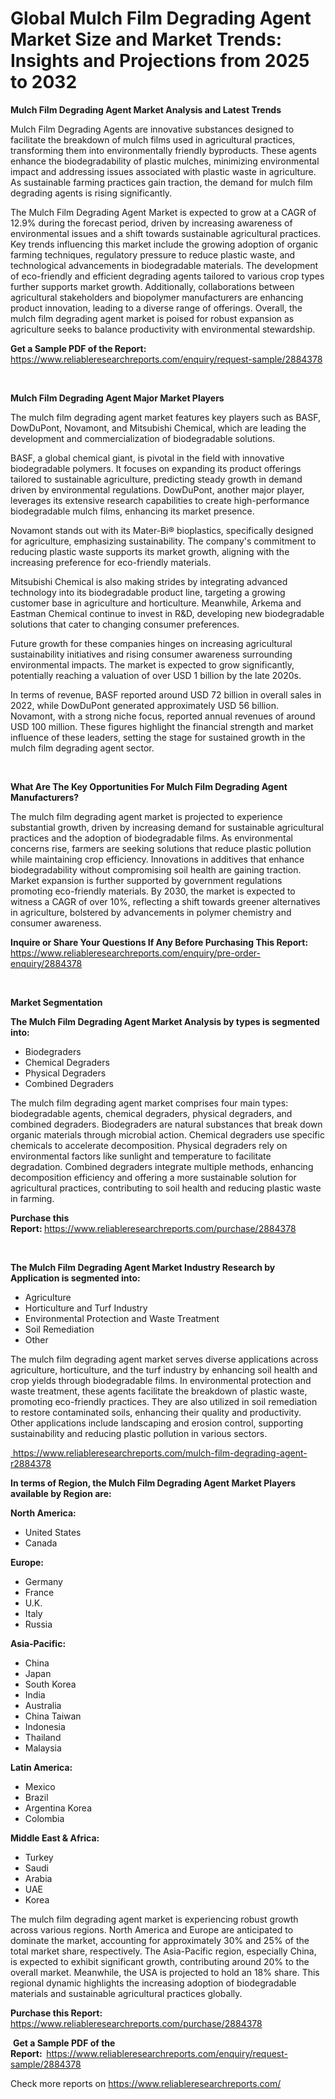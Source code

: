 <p><h1>Global Mulch Film Degrading Agent Market Size and Market Trends: Insights and Projections from 2025 to 2032</h1></p><p><strong>Mulch Film Degrading Agent Market Analysis and Latest Trends</strong></p>
<p><p>Mulch Film Degrading Agents are innovative substances designed to facilitate the breakdown of mulch films used in agricultural practices, transforming them into environmentally friendly byproducts. These agents enhance the biodegradability of plastic mulches, minimizing environmental impact and addressing issues associated with plastic waste in agriculture. As sustainable farming practices gain traction, the demand for mulch film degrading agents is rising significantly.</p><p>The Mulch Film Degrading Agent Market is expected to grow at a CAGR of 12.9% during the forecast period, driven by increasing awareness of environmental issues and a shift towards sustainable agricultural practices. Key trends influencing this market include the growing adoption of organic farming techniques, regulatory pressure to reduce plastic waste, and technological advancements in biodegradable materials. The development of eco-friendly and efficient degrading agents tailored to various crop types further supports market growth. Additionally, collaborations between agricultural stakeholders and biopolymer manufacturers are enhancing product innovation, leading to a diverse range of offerings. Overall, the mulch film degrading agent market is poised for robust expansion as agriculture seeks to balance productivity with environmental stewardship.</p></p>
<p><strong>Get a Sample PDF of the Report:&nbsp;</strong> <a href="https://www.reliableresearchreports.com/enquiry/request-sample/2884378?utm_campaign=2657&utm_medium=2&utm_source=Github&utm_content=ia&utm_term=13032025&utm_id=mulch-film-degrading-agent">https://www.reliableresearchreports.com/enquiry/request-sample/2884378</a></p>
<p>&nbsp;</p>
<p><strong>Mulch Film Degrading Agent Major Market Players</strong></p>
<p><p>The mulch film degrading agent market features key players such as BASF, DowDuPont, Novamont, and Mitsubishi Chemical, which are leading the development and commercialization of biodegradable solutions. </p><p>BASF, a global chemical giant, is pivotal in the field with innovative biodegradable polymers. It focuses on expanding its product offerings tailored to sustainable agriculture, predicting steady growth in demand driven by environmental regulations. DowDuPont, another major player, leverages its extensive research capabilities to create high-performance biodegradable mulch films, enhancing its market presence. </p><p>Novamont stands out with its Mater-Bi® bioplastics, specifically designed for agriculture, emphasizing sustainability. The company's commitment to reducing plastic waste supports its market growth, aligning with the increasing preference for eco-friendly materials. </p><p>Mitsubishi Chemical is also making strides by integrating advanced technology into its biodegradable product line, targeting a growing customer base in agriculture and horticulture. Meanwhile, Arkema and Eastman Chemical continue to invest in R&D, developing new biodegradable solutions that cater to changing consumer preferences. </p><p>Future growth for these companies hinges on increasing agricultural sustainability initiatives and rising consumer awareness surrounding environmental impacts. The market is expected to grow significantly, potentially reaching a valuation of over USD 1 billion by the late 2020s. </p><p>In terms of revenue, BASF reported around USD 72 billion in overall sales in 2022, while DowDuPont generated approximately USD 56 billion. Novamont, with a strong niche focus, reported annual revenues of around USD 100 million. These figures highlight the financial strength and market influence of these leaders, setting the stage for sustained growth in the mulch film degrading agent sector.</p></p>
<p>&nbsp;</p>
<p><strong>What Are The Key Opportunities For Mulch Film Degrading Agent Manufacturers?</strong></p>
<p><p>The mulch film degrading agent market is projected to experience substantial growth, driven by increasing demand for sustainable agricultural practices and the adoption of biodegradable films. As environmental concerns rise, farmers are seeking solutions that reduce plastic pollution while maintaining crop efficiency. Innovations in additives that enhance biodegradability without compromising soil health are gaining traction. Market expansion is further supported by government regulations promoting eco-friendly materials. By 2030, the market is expected to witness a CAGR of over 10%, reflecting a shift towards greener alternatives in agriculture, bolstered by advancements in polymer chemistry and consumer awareness.</p></p>
<p><strong>Inquire or Share Your Questions If Any Before Purchasing This Report:</strong> <a href="https://www.reliableresearchreports.com/enquiry/pre-order-enquiry/2884378?utm_campaign=2657&utm_medium=2&utm_source=Github&utm_content=ia&utm_term=13032025&utm_id=mulch-film-degrading-agent">https://www.reliableresearchreports.com/enquiry/pre-order-enquiry/2884378</a></p>
<p>&nbsp;</p>
<p><strong>Market Segmentation</strong></p>
<p><strong>The Mulch Film Degrading Agent Market Analysis by types is segmented into:</strong></p>
<p><ul><li>Biodegraders</li><li>Chemical Degraders</li><li>Physical Degraders</li><li>Combined Degraders</li></ul></p>
<p><p>The mulch film degrading agent market comprises four main types: biodegradable agents, chemical degraders, physical degraders, and combined degraders. Biodegraders are natural substances that break down organic materials through microbial action. Chemical degraders use specific chemicals to accelerate decomposition. Physical degraders rely on environmental factors like sunlight and temperature to facilitate degradation. Combined degraders integrate multiple methods, enhancing decomposition efficiency and offering a more sustainable solution for agricultural practices, contributing to soil health and reducing plastic waste in farming.</p></p>
<p><strong>Purchase this Report:&nbsp;</strong><a href="https://www.reliableresearchreports.com/purchase/2884378?utm_campaign=2657&utm_medium=2&utm_source=Github&utm_content=ia&utm_term=13032025&utm_id=mulch-film-degrading-agent">https://www.reliableresearchreports.com/purchase/2884378</a></p>
<p>&nbsp;</p>
<p><strong>The Mulch Film Degrading Agent Market Industry Research by Application is segmented into:</strong></p>
<p><ul><li>Agriculture</li><li>Horticulture and Turf Industry</li><li>Environmental Protection and Waste Treatment</li><li>Soil Remediation</li><li>Other</li></ul></p>
<p><p>The mulch film degrading agent market serves diverse applications across agriculture, horticulture, and the turf industry by enhancing soil health and crop yields through biodegradable films. In environmental protection and waste treatment, these agents facilitate the breakdown of plastic waste, promoting eco-friendly practices. They are also utilized in soil remediation to restore contaminated soils, enhancing their quality and productivity. Other applications include landscaping and erosion control, supporting sustainability and reducing plastic pollution in various sectors.</p></p>
<p><a href="https://www.reliableresearchreports.com/mulch-film-degrading-agent-r2884378?utm_campaign=2657&utm_medium=2&utm_source=Github&utm_content=ia&utm_term=13032025&utm_id=mulch-film-degrading-agent">&nbsp;https://www.reliableresearchreports.com/mulch-film-degrading-agent-r2884378</a></p>
<p><strong>In terms of Region, the Mulch Film Degrading Agent Market Players available by Region are:</strong></p>
<p>
    <p> <strong> North America: </strong>
        <ul>
            <li>United States</li>
            <li>Canada</li>
        </ul>
        </p> 
    <p> <strong> Europe: </strong>
        <ul>
            <li>Germany</li>
            <li>France</li>
            <li>U.K.</li>
            <li>Italy</li>
            <li>Russia</li>
        </ul>
        </p> 
    <p> <strong> Asia-Pacific: </strong>
        <ul>
            <li>China</li>
            <li>Japan</li>
            <li>South Korea</li>
            <li>India</li>
            <li>Australia</li>
            <li>China Taiwan</li>
            <li>Indonesia</li>
            <li>Thailand</li>
            <li>Malaysia</li>
        </ul>
        </p> 
    <p> <strong> Latin America: </strong>
        <ul>
            <li>Mexico</li>
            <li>Brazil</li>
            <li>Argentina Korea</li>
            <li>Colombia</li>
        </ul>
        </p> 
    <p> <strong> Middle East & Africa: </strong>
        <ul>
            <li>Turkey</li>
            <li>Saudi</li>
            <li>Arabia</li>
            <li>UAE</li>
            <li>Korea</li>
        </ul>
    </p>
    </p>
<p><p>The mulch film degrading agent market is experiencing robust growth across various regions. North America and Europe are anticipated to dominate the market, accounting for approximately 30% and 25% of the total market share, respectively. The Asia-Pacific region, especially China, is expected to exhibit significant growth, contributing around 20% to the overall market. Meanwhile, the USA is projected to hold an 18% share. This regional dynamic highlights the increasing adoption of biodegradable materials and sustainable agricultural practices globally.</p></p>
<p><strong>Purchase this Report: </strong><a href="https://www.reliableresearchreports.com/purchase/2884378?utm_campaign=2657&utm_medium=2&utm_source=Github&utm_content=ia&utm_term=13032025&utm_id=mulch-film-degrading-agent">https://www.reliableresearchreports.com/purchase/2884378</a></p>
<p>&nbsp;<strong>Get a Sample PDF of the Report:&nbsp;&nbsp;</strong><a href="https://www.reliableresearchreports.com/enquiry/request-sample/2884378?utm_campaign=2657&utm_medium=2&utm_source=Github&utm_content=ia&utm_term=13032025&utm_id=mulch-film-degrading-agent">https://www.reliableresearchreports.com/enquiry/request-sample/2884378</a></p>
<p><strong></strong></p>
<p>Check more reports on <a href="https://www.reliableresearchreports.com/?utm_campaign=2657&utm_medium=2&utm_source=Github&utm_content=ia&utm_term=13032025&utm_id=mulch-film-degrading-agent">https://www.reliableresearchreports.com/</a></p>
